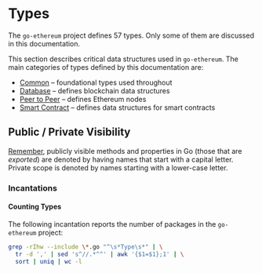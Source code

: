 # Types

The `go-ethereum` project defines 57 types. Only some of them are discussed in this documentation.

This section describes critical data structures used in `go-ethereum`. The main categories of types defined by this documentation are:

* [Common](common.md) &ndash; foundational types used throughout
* [Database](database.md) &ndash; defines blockchain data structures
* [Peer to Peer](p2p.md) &ndash; defines Ethereum nodes
* [Smart Contract](smart_contract.md) &ndash; defines data structures for smart contracts

## Public / Private Visibility
[Remember](https://tour.golang.org/basics/3), publicly visible methods and properties in Go (those that are _exported_) are denoted by having names that start with a capital letter. Private scope is denoted by names starting with a lower-case letter.

### Incantations
#### Counting Types
The following incantation reports the number of packages in the `go-ethereum` project:

```bash
grep -rIhw --include \*.go "^\s*Type\s*" | \
  tr -d ',' | sed 's^//.*^^' | awk '{$1=$1};1' | \
  sort | uniq | wc -l
```

